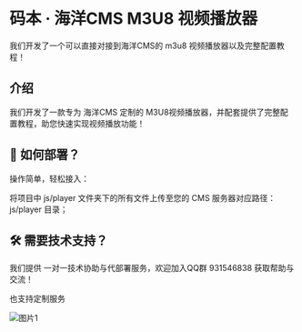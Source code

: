 # 码本 · 海洋CMS M3U8 视频播放器

我们开发了一个可以直接对接到海洋CMS的 m3u8 视频播放器以及完整配置教程！

## 介绍

我们开发了一款专为 海洋CMS 定制的 M3U8视频播放器，并配套提供了完整配置教程，助您快速实现视频播放功能！

## 🔧 如何部署？

操作简单，轻松接入：

将项目中 js/player 文件夹下的所有文件上传至您的 CMS 服务器对应路径：js/player 目录；

## 🛠️ 需要技术支持？

我们提供 一对一技术协助与代部署服务，欢迎加入QQ群 931546838 获取帮助与交流！

也支持定制服务

![图片1](https://github.com/user-attachments/assets/8e551e0a-b7a9-49ef-ab6b-8827396d6d3a)
